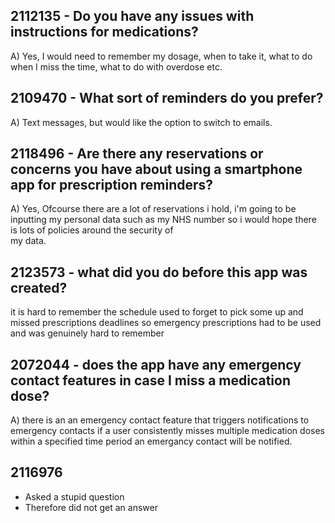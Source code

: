 ## 2112135 - Do you have any issues with instructions for medications?
  A) Yes, I would need to remember my dosage, when to take it, what to do when I miss the time, what to do with overdose etc.

## 2109470 - What sort of reminders do you prefer?
  A) Text messages, but would like the option to switch to emails.

  ## 2118496 - Are there any reservations or concerns you have about using a smartphone app for prescription reminders?
  A) Yes, Ofcourse there are a lot of reservations i hold, i'm going to be inputting my personal data such as my NHS number so i would hope there is lots of policies around the security of   
     my data.

## 2123573 - what did you do before this app was created?
  it is hard to remember the schedule used to forget to pick some up and missed prescriptions deadlines so emergency prescriptions had to be used and was genuinely hard to remember 

## 2072044 - does the app have any emergency contact features in case I miss a medication dose?
  A) there is an an emergency contact feature that triggers notifications to emergency contacts if a user consistently misses multiple medication doses within a specified time period an emergancy contact will be notified.

## 2116976 
- Asked a stupid question
- Therefore did not get an answer
